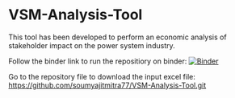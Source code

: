 # VSM-Analysis-Tool
This tool has been developed to perform an economic analysis of stakeholder impact on the power system industry.

Follow the binder link to run the repositiory on binder:
[![Binder](https://mybinder.org/badge_logo.svg)](https://mybinder.org/v2/gh/soumyajitmitra77/VSM-Analysis-Tool.git/main)

Go to the repository file to download the input excel file: 
https://github.com/soumyajitmitra77/VSM-Analysis-Tool.git
